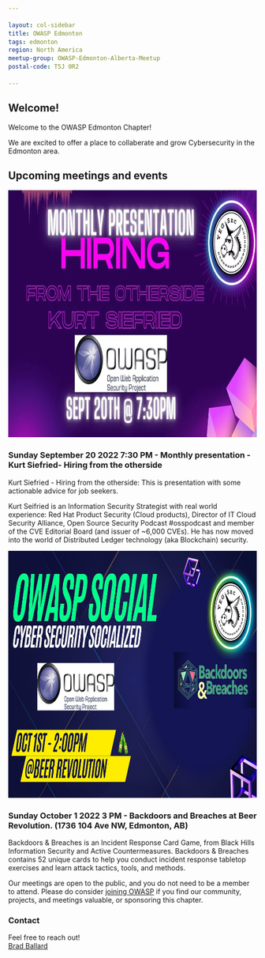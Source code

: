 ```yaml
---

layout: col-sidebar
title: OWASP Edmonton
tags: edmonton
region: North America
meetup-group: OWASP-Edmonton-Alberta-Meetup
postal-code: T5J 0R2

---
```



Welcome!
-----------------

Welcome to the OWASP Edmonton Chapter!

We are excited to offer a place to collaberate and grow Cybersecurity in the Edmonton area.

 
<h2>Upcoming meetings and events</h2>


<img src="assets/images/Kurt Siefried image.png" width="700px" height="500px">
<h3> Sunday September 20 2022 7:30 PM - Monthly presentation - Kurt Siefried- Hiring from the otherside</h3>
 
Kurt Siefried - Hiring from the otherside: This is presentation with some actionable advice for job seekers. 

Kurt Seifried is an Information Security Strategist with real world experience: Red Hat Product Security (Cloud products), Director of IT Cloud Security Alliance, Open Source Security Podcast #osspodcast and member of the CVE Editorial Board (and issuer of ~6,000 CVEs). He has now moved into the world of Distributed Ledger technology (aka Blockchain) security.
 
 <img src="assets/images/Backdoors and breaches.png" width="700px" height="500px">
 <h3> Sunday October 1 2022 3 PM - Backdoors and Breaches at Beer Revolution. (1736 104 Ave NW, Edmonton, AB)</h3>
 
Backdoors & Breaches is an Incident Response Card Game, from Black Hills Information Security and Active Countermeasures. Backdoors & Breaches contains 52 unique cards to help you conduct incident response tabletop exercises and learn attack tactics, tools, and methods.

Our meetings are open to the public, and you do not need to be a member to attend. Please do consider [joining OWASP](https://owasp.org/membership/) if you find our community, projects, and meetings valuable, or sponsoring this chapter.

### Contact

Feel free to reach out! 
<br>[Brad Ballard](mailto:brad.ballard@owasp.org)




